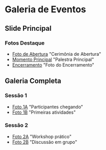 # Galeria de Eventos

## Slide Principal
### Fotos Destaque
- [Foto de Abertura](https://cdn.pixabay.com/video/2020/10/08/51802-476152769_large.mp4) "Cerimônia de Abertura"
- [Momento Principal](images/02evento.jpg) "Palestra Principal"
- [Encerramento](images/01evento.jpg) "Foto do Encerramento"

## Galeria Completa
### Sessão 1
- [Foto 1A](images/01evento.jpg) "Participantes chegando"
- [Foto 1B](images/01evento.jpg) "Primeiras atividades"

### Sessão 2
- [Foto 2A](images/01evento.jpg) "Workshop prático"
- [Foto 2B](images/01evento.jpg) "Discussão em grupo"